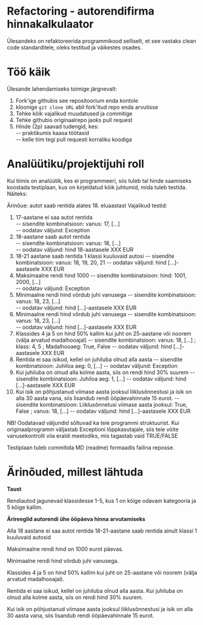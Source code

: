 # Refactoring - autorendifirma hinnakalkulaator

Ülesandeks on refaktoreerida programmikood selliselt, et see vastaks clean code standarditele, oleks testitud ja väikestes osades.

# Töö käik

Ülesande lahendamiseks toimige järgnevalt:
1. Fork'ige githubis see repositoorium enda kontole
2. kloonige `git clone URL` abil fork'itud repo enda arvutisse
3. Tehke kõik vajalikud muudatused ja commitige
4. Tehke githubis originaalrepo jaoks pull request
5. Hinde (2p) saavad tudengid, kes:  
 -- praktikumis kaasa töötasid  
 -- kelle tiim tegi pull requesti korraliku koodiga

# Analüütiku/projektijuhi roll

Kui tiimis on analüütik, kes ei programmeeri, siis tuleb tal hinde saamiseks koostada testiplaan, kus on kirjeldatud kõik juhtumid, mida tuleb testida. Näiteks:

Ärinõue: autot saab rentida alates 18. eluaastast
Vajalikud testid:
1.  17-aastane ei saa autot rentida  
-- sisendite kombinatsioon: vanus: 17, [...]  
-- oodatav väljund: Exception
2. 18-aastane saab autot rentida  
-- sisendite kombinatsioon: vanus: 18, [...]  
-- oodatav väljund: hind 18-aastasele XXX EUR 
3. 18-21 aastane saab rentida 1 klassi kuuluvaid autosi 
-- sisendite kombinatsioon: vanus: 18, 19, 20, 21
-- oodatav väljund: hind [...]-aastasele XXX EUR
4. Maksimaalne rendi hind 1000
-- sisendite kombinatsioon: hind: 1001, 2000, [...]  
-- oodatav väljund: Exception
5. Minimaalne rendi hind võrdub juhi vanusega
-- sisendite kombinatsioon: vanus: 18, 23, [...]  
-- oodatav väljund: hind [...]-aastasele XXX EUR
6. Minimaalne rendi hind võrdub juhi vanusega
-- sisendite kombinatsioon: vanus: 18, 23, [...]  
-- oodatav väljund: hind [...]-aastasele XXX EUR
7. Klassides 4 ja 5 on hind 50% kallim kui juht on 25-aastane või noorem (välja arvatud madalhooajal)
-- sisendite kombinatsioon: vanus: 18, [...] ; klass: 4, 5 ; Madalhooaeg: True, False
-- oodatav väljund: hind [...]-aastasele XXX EUR
8. Rentida ei saa isikud, kellel on juhiluba olnud alla aasta
-- sisendite kombinatsioon: Juhiloa aeg: 0, [...]
-- oodatav väljund: Exception
9. Kui juhiluba on olnud alla kolme aasta, siis on rendi hind 30% suurem
-- sisendite kombinatsioon: Juhiloa aeg: 1, [...]
-- oodatav väljund: hind [...]-aastasele XXX EUR
10. Kui isik on põhjustanud viimase aasta jooksul liiklusõnnestusi ja isik on alla 30 aasta vana, siis lisandub rendi ööpäevahinnale 15 eurot.
-- sisendite kombinatsioon: Liiklusõnnetusi viimase aasta jooksul: True, False ; vanus: 18, [...]
-- oodatav väljund: hind [...]-aastasele XXX EUR

NB! Oodatavad väljundid sõltuvad ka teie programmi struktuurist. Kui originaalprogramm väljastab Exceptioni lõppkasutajale, siis teie võite vanusekontrolli viia eraldi meetodiks, mis tagastab vaid TRUE/FALSE

Testiplaan tuleb commitida MD (readme) formaadis failina reposse.

# Ärinõuded, millest lähtuda


**Taust**

Rendiautod jagunevad klassidesse 1-5, kus 1 on kõige odavam kategooria ja 5 kõige kallim.

**Ärireeglid autorendi ühe ööpäeva hinna arvutamiseks**

Alla 18 aastane ei saa autot rentida
18-21-aastane saab rentida ainult klassi 1 kuuluvaid autosid

Maksimaalne rendi hind on 1000 eurot päevas.

Minimaalne rendi hind võrdub juhi vanusega.

Klassides 4 ja 5 on hind 50% kallim kui juht on 25-aastane või noorem (välja arvatud madalhooajal).

Rentida ei saa isikud, kellel on juhiluba olnud alla aasta. Kui juhiluba on olnud alla kolme aasta, siis on rendi hind 30% suurem.

Kui isik on põhjustanud viimase aasta jooksul liiklusõnnestusi ja isik on alla 30 aasta vana, siis lisandub rendi ööpäevahinnale 15 eurot.

